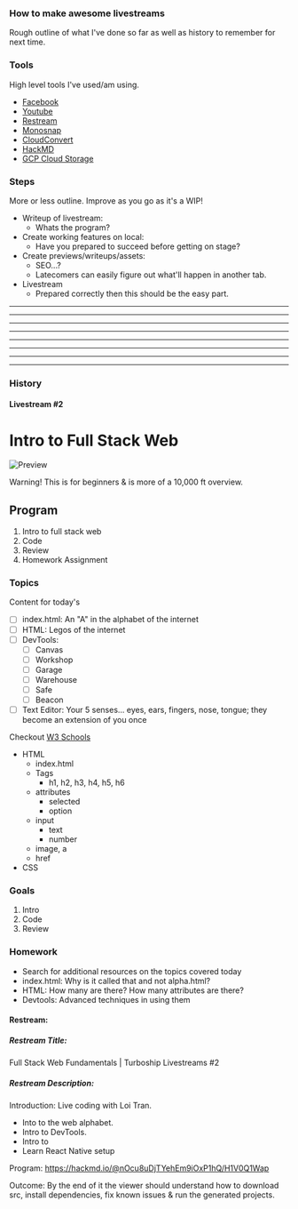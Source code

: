 ### How to make awesome livestreams
Rough outline of what I've done so far as well as history to remember for next time.

### Tools
High level tools I've used/am using.

- [Facebook](https://facebook.com)
- [Youtube](https://youtube.com)
- [Restream](https://restream.io)
- [Monosnap](https://monosnap.com/)
- [CloudConvert](https://cloudconvert.com/)
- [HackMD](https://hackmd.io/)
- [GCP Cloud Storage](https://cloud.google.com/storage/)

### Steps
More or less outline. Improve as you go as it's a WIP!

- Writeup of livestream:
  - Whats the program?
- Create working features on local:
  - Have you prepared to succeed before getting on stage?
- Create previews/writeups/assets:
  - SEO...?
  - Latecomers can easily figure out what'll happen in another tab.
- Livestream
  - Prepared correctly then this should be the easy part.


---------------------------------------------------------------------------------------------------------------------------------------------------------------------------------------------------
---------------------------------------------------------------------------------------------------------------------------------------------------------------------------------------------------
---------------------------------------------------------------------------------------------------------------------------------------------------------------------------------------------------
---------------------------------------------------------------------------------------------------------------------------------------------------------------------------------------------------
---------------------------------------------------------------------------------------------------------------------------------------------------------------------------------------------------
---------------------------------------------------------------------------------------------------------------------------------------------------------------------------------------------------
---------------------------------------------------------------------------------------------------------------------------------------------------------------------------------------------------
---------------------------------------------------------------------------------------------------------------------------------------------------------------------------------------------------

### History

#### Livestream #2
# Intro to Full Stack Web

![Preview](https://i.imgur.com/JcsvAS9.png)

Warning! This is for beginners & is more of a 10,000 ft overview.

## Program
1. Intro to full stack web
2. Code
3. Review
4. Homework Assignment

### Topics
Content for today's 
- [ ] index.html: An "A" in the alphabet of the internet
- [ ] HTML: Legos of the internet
- [ ] DevTools: 
	- [ ] Canvas
	- [ ] Workshop
	- [ ] Garage
	- [ ] Warehouse 
	- [ ] Safe
	- [ ] Beacon
- [ ] Text Editor: Your 5 senses... eyes, ears, fingers, nose, tongue; they become an extension of you once

Checkout [W3 Schools](https://www.w3schools.com/tags/)
- HTML
	- index.html
	- Tags
		- h1, h2, h3, h4, h5, h6
	- attributes
		- selected
		- option
	- input
		- text
		- number
	- image, a
	- href
- CSS

### Goals

1. Intro
2. Code
3. Review

### Homework
- Search for additional resources on the topics covered today
- index.html: Why is it called that and not alpha.html?
- HTML: How many are there? How many attributes are there?
- Devtools: Advanced techniques in using them

#### Restream:
##### Restream Title:
Full Stack Web Fundamentals | Turboship Livestreams #2

##### Restream Description:
Introduction:
Live coding with Loi Tran.
- Into to the web alphabet.
- Intro to DevTools.
- Intro to 
- Learn React Native setup

Program:
https://hackmd.io/@nOcu8uDjTYehEm9iOxP1hQ/H1V0Q1Wap

Outcome:
By the end of it the viewer should understand how to download src, install dependencies, fix known issues & run the generated projects.



